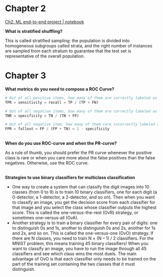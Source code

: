 

# Chapter 2
[Ch2. ML end-to-end project | notebook ](./CH2_end-to-end-ML-project.ipynb)


**What is stratified shuffling?** 

This is called stratified sampling: the population is divided into homogeneous
subgroups called strata, and the right number of instances
are sampled from each stratum to guarantee that the test 
set is representative of the overall population.



# Chapter 3

**What metrics do you need to compose a ROC Curve?**

```python
# Out of all positive items, how many of them are correctly labeled as positive.
TPR = sensitivity = recall = TP / (TP + FN) 

# Out of all negative items, how many of them are correctly labeled as negative.
TNR = specificity = TN / (TN + FP) 

# Out of all negative item, how many of them care incorrectly labeled as positive.
FPR = fallout = FP / (FP + TN) = 1 - specificity
```
\
**When do you use ROC-curve and when the PR-curve?**

As a rule of thumb, you should prefer the PR curve whenever 
the positive class is rare or when you care more about the false 
positives than the false negatives. Otherwise, use the ROC curve.

\
**Strategies to use binary classifiers for multiclass classification**

- One way to create a system that can classify the digit images into 10 classes (from 0 to 9) is to train 10 binary classifiers, one for each digit (a 0-detector, a 1-detector, a 2-detector, and so on). Then when you want to classify an image, you get the decision score from each classifier for that image and you select the class whose classifier outputs the highest score. This is called the one-versus-the-rest (OvR) strategy, or sometimes one-versus-all (OvA).
- Another strategy is to train a binary classifier for every pair of digits: one to distinguish 0s and 1s, another to distinguish 0s and 2s, another for 1s and 2s, and so on. This is called the one-versus-one (OvO) strategy. If there are N classes, you need to train N × (N – 1) / 2 classifiers. For the MNIST problem, this means training 45 binary classifiers! When you want to classify an image, you have to run the image through all 45 classifiers and see which class wins the most duels. The main advantage of OvO is that each classifier only needs to be trained on the part of the training set containing the two classes that it must distinguish.


